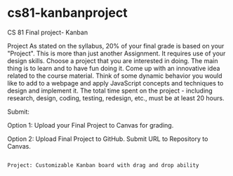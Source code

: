 # cs81-kanbanproject
CS 81 Final project- Kanban

Project
As stated on the syllabus, 20% of your final grade is based on your "Project". This is more than just another Assignment. It requires use of your design skills. Choose a project that you are interested in doing. The main thing is to learn and to have fun doing it. Come up with an innovative idea related to the course material. Think of some dynamic behavior you would like to add to a webpage and apply JavaScript concepts and techniques to design and implement it. The total time spent on the project - including research, design, coding, testing, redesign, etc., must be at least 20 hours.


Submit:

Option 1: Upload your Final Project to Canvas for grading. 

Option 2: Upload Final Project to GitHub. Submit URL to Repository to Canvas. 


~~~~~~~~~~~~~~~~~~~~~~~~~~~~~

Project: Customizable Kanban board with drag and drop ability
